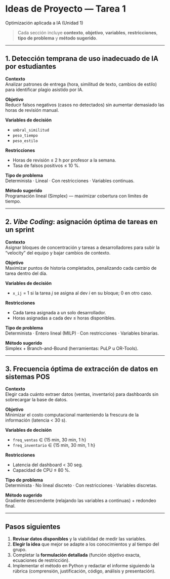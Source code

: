 # Ideas de Proyecto — Tarea 1  
Optimización aplicada a IA (Unidad 1)

> Cada sección incluye **contexto**, **objetivo**, **variables**, **restricciones**, **tipo de problema** y **método sugerido**.  

---

## 1. Detección temprana de uso inadecuado de IA por estudiantes

**Contexto**  
Analizar patrones de entrega (hora, similitud de texto, cambios de estilo) para identificar plagio asistido por IA.

**Objetivo**  
Reducir falsos negativos (casos no detectados) sin aumentar demasiado las horas de revisión manual.

**Variables de decisión**  
- `umbral_similitud`  
- `peso_tiempo`  
- `peso_estilo`

**Restricciones**  
- Horas de revisión ≤ 2 h por profesor a la semana.  
- Tasa de falsos positivos ≤ 10 %.

**Tipo de problema**  
Determinista · Lineal · Con restricciones · Variables continuas.

**Método sugerido**  
Programación lineal (Simplex) — maximizar cobertura con límites de tiempo.

---

## 2. *Vibe Coding*: asignación óptima de tareas en un sprint

**Contexto**  
Asignar bloques de concentración y tareas a desarrolladores para subir la “velocity” del equipo y bajar cambios de contexto.

**Objetivo**  
Maximizar puntos de historia completados, penalizando cada cambio de tarea dentro del día.

**Variables de decisión**  
- `x_ij` = 1 si la tarea *j* se asigna al dev *i* en su bloque; 0 en otro caso.

**Restricciones**  
- Cada tarea asignada a un solo desarrollador.  
- Horas asignadas a cada dev ≤ horas disponibles.

**Tipo de problema**  
Determinista · Entero lineal (MILP) · Con restricciones · Variables binarias.

**Método sugerido**  
Simplex + Branch-and-Bound (herramientas: PuLP u OR-Tools).

---

## 3. Frecuencia óptima de extracción de datos en sistemas POS

**Contexto**  
Elegir cada cuánto extraer datos (ventas, inventario) para dashboards sin sobrecargar la base de datos.

**Objetivo**  
Minimizar el costo computacional manteniendo la frescura de la información (latencia < 30 s).

**Variables de decisión**  
- `freq_ventas` ∈ {15 min, 30 min, 1 h}  
- `freq_inventario` ∈ {15 min, 30 min, 1 h}

**Restricciones**  
- Latencia del dashboard < 30 seg.  
- Capacidad de CPU ≤ 80 %.

**Tipo de problema**  
Determinista · No lineal discreto · Con restricciones · Variables discretas.

**Método sugerido**  
Gradiente descendente (relajando las variables a continuas) + redondeo final.

---

## Pasos siguientes

1. **Revisar datos disponibles** y la viabilidad de medir las variables.  
2. **Elegir la idea** que mejor se adapte a los conocimientos y al tiempo del grupo.  
3. Completar la **formulación detallada** (función objetivo exacta, ecuaciones de restricción).  
4. Implementar el método en Python y redactar el informe siguiendo la rúbrica (comprensión, justificación, código, análisis y presentación).
